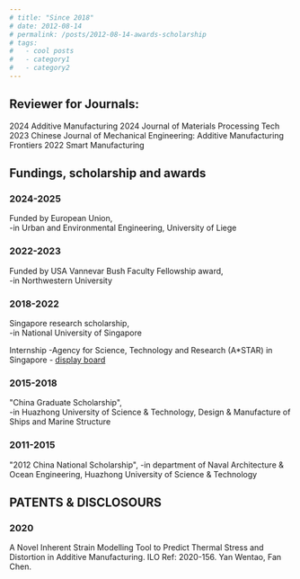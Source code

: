 ```yaml
---
# title: "Since 2018"
# date: 2012-08-14
# permalink: /posts/2012-08-14-awards-scholarship
# tags:
#   - cool posts
#   - category1
#   - category2
---
```



## Reviewer for Journals:
2024 Additive Manufacturing 
2024 Journal of Materials Processing Tech 
2023 Chinese Journal of Mechanical Engineering: Additive Manufacturing Frontiers 
2022 Smart Manufacturing

## Fundings, scholarship and awards

### 2024-2025
Funded by European Union,  
 -in Urban and Environmental Engineering, University of Liege

### 2022-2023
Funded by USA Vannevar Bush Faculty Fellowship award,  
 -in Northwestern University

### 2018-2022
Singapore research scholarship,  
 -in National University of Singapore

Internship
 -Agency for Science, Technology and Research (A*STAR) in Singapore - [display board](https://www.a-star.edu.sg/ihpc/internship/chen-fan)

### 2015-2018
"China Graduate Scholarship",  
 -in Huazhong University of Science & Technology, Design & Manufacture of Ships and Marine Structure 

### 2011-2015
"2012 China National Scholarship",
 -in department of Naval Architecture & Ocean Engineering, Huazhong University of Science & Technology


## PATENTS & DISCLOSOURS

### 2020
A Novel Inherent Strain Modelling Tool to Predict Thermal Stress and Distortion in Additive Manufacturing. ILO Ref: 2020-156. Yan Wentao, Fan Chen.